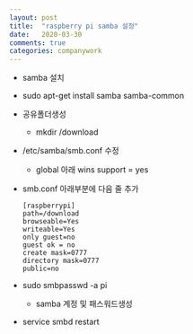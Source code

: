 ```yaml
---
layout: post
title:  "raspberry pi samba 설정"
date:   2020-03-30
comments: true
categories: companywork
---
```


* samba 설치

* sudo apt-get install samba samba-common

* 공유폴더생성

  * mkdir /download

* /etc/samba/smb.conf 수정

  * global 아래 wins support = yes

* smb.conf 아래부분에 다음 줄 추가

  ```
  [raspberrypi]
  path=/download
  browseable=Yes
  writeable=Yes
  only guest=no
  guest ok = no
  create mask=0777
  directory mask=0777
  public=no
  ```

* sudo smbpasswd -a pi

  * samba 계정 및 패스워드생성

* service smbd restart

